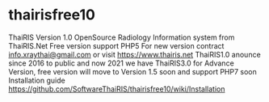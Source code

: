# thairisfree10
ThaiRIS Version 1.0 OpenSource Radiology Information system from ThaiRIS.Net Free version support PHP5 For new version contract info.xraythai@gmail.com or visit https://www.thairis.net
ThaiRIS1.0 anounce since 2016 to public and now 2021 we have ThaiRIS3.0 for Advance Version, free version will move to Version 1.5 soon and support PHP7 soon
Installation guide https://github.com/SoftwareThaiRIS/thairisfree10/wiki/Installation

